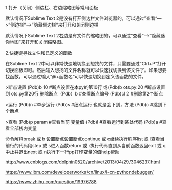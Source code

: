 1.打开（关闭）侧边栏、右边缩略图等常用面板

 默认情况下Sublime Text 2是没有打开侧边栏文件浏览器的，可以通过”查看“—\>”侧边栏“—\>”隐藏侧边栏“来打开和关闭侧边栏

 默认情况下Sublime Text 2右边是有文件的缩略图的，可以通过”查看“—\>”隐藏迷你地图“来打开和关闭缩略图。

2.快捷键寻找文件和已定义的函数

 在Sublime Text 2中可以非常快速地切换到想找的文件，只需要通过”Ctrl+P“打开切换面板即可。然后输入想找的文件名称就可以快速找切换到该文件了。如果想要找函数，可以通过输入”@+函数名“可以快速切换到定义该函数的文件。

\>断点设置 
 (Pdb)b 10 \#断点设置在本py的第10行
 或(Pdb)b ots.py:20 \#断点设置到 ots.py第20行
 删除断点（Pdb）b \#查看断点编号
 (Pdb)cl 2 \#删除第2个断点

\>运行
 (Pdb)n \#单步运行
 (Pdb)s \#细点运行 也就是会下到，方法
 (Pdb)c \#跳到下个断点

\>查看
 (Pdb)p param \#查看当前 变量值
 (Pdb)l \#查看运行到某处代码
 (Pdb)a \#查看全部栈内变量

命令解释break 或 b 设置断点设置断点continue 或 c继续执行程序list 或 l查看当前行的代码段step 或 s进入函数return 或 r执行代码直到从当前函数返回exit 或 q中止并退出next 或 n执行下一行pp打印变量的值help帮助

<http://www.cnblogs.com/dolphin0520/archive/2013/04/29/3046237.html>

<https://www.ibm.com/developerworks/cn/linux/l-cn-pythondebugger/>

<https://www.zhihu.com/question/19976788>